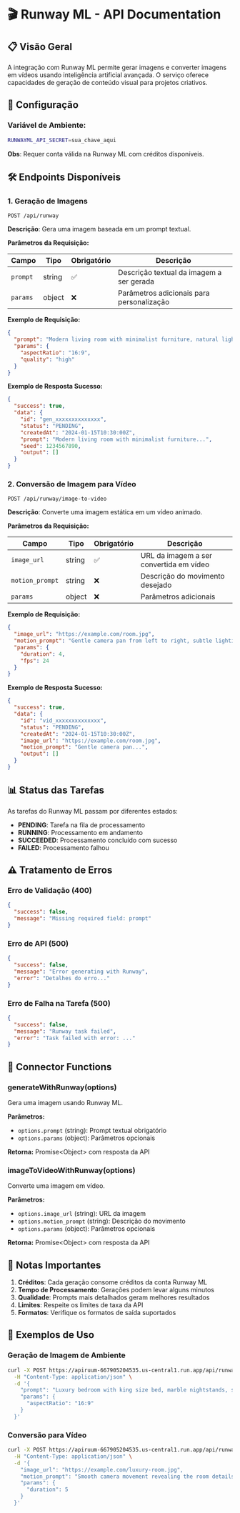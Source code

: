 # 🎬 Runway ML - API Documentation

## 📋 **Visão Geral**

A integração com Runway ML permite gerar imagens e converter imagens em vídeos usando inteligência artificial avançada. O serviço oferece capacidades de geração de conteúdo visual para projetos criativos.

## 🔑 **Configuração**

### **Variável de Ambiente:**
```bash
RUNWAYML_API_SECRET=sua_chave_aqui
```

**Obs**: Requer conta válida na Runway ML com créditos disponíveis.

## 🛠️ **Endpoints Disponíveis**

### **1. Geração de Imagens**
```http
POST /api/runway
```

**Descrição**: Gera uma imagem baseada em um prompt textual.

**Parâmetros da Requisição:**

| Campo | Tipo | Obrigatório | Descrição |
|-------|------|-------------|-----------|
| `prompt` | string | ✅ | Descrição textual da imagem a ser gerada |
| `params` | object | ❌ | Parâmetros adicionais para personalização |

**Exemplo de Requisição:**
```json
{
  "prompt": "Modern living room with minimalist furniture, natural lighting, 4K quality",
  "params": {
    "aspectRatio": "16:9",
    "quality": "high"
  }
}
```

**Exemplo de Resposta Sucesso:**
```json
{
  "success": true,
  "data": {
    "id": "gen_xxxxxxxxxxxxxx",
    "status": "PENDING",
    "createdAt": "2024-01-15T10:30:00Z",
    "prompt": "Modern living room with minimalist furniture...",
    "seed": 1234567890,
    "output": []
  }
}
```

### **2. Conversão de Imagem para Vídeo**
```http
POST /api/runway/image-to-video
```

**Descrição**: Converte uma imagem estática em um vídeo animado.

**Parâmetros da Requisição:**

| Campo | Tipo | Obrigatório | Descrição |
|-------|------|-------------|-----------|
| `image_url` | string | ✅ | URL da imagem a ser convertida em vídeo |
| `motion_prompt` | string | ❌ | Descrição do movimento desejado |
| `params` | object | ❌ | Parâmetros adicionais |

**Exemplo de Requisição:**
```json
{
  "image_url": "https://example.com/room.jpg",
  "motion_prompt": "Gentle camera pan from left to right, subtle lighting changes",
  "params": {
    "duration": 4,
    "fps": 24
  }
}
```

**Exemplo de Resposta Sucesso:**
```json
{
  "success": true,
  "data": {
    "id": "vid_xxxxxxxxxxxxxx",
    "status": "PENDING",
    "createdAt": "2024-01-15T10:30:00Z",
    "image_url": "https://example.com/room.jpg",
    "motion_prompt": "Gentle camera pan...",
    "output": []
  }
}
```

## 📊 **Status das Tarefas**

As tarefas do Runway ML passam por diferentes estados:

- **PENDING**: Tarefa na fila de processamento
- **RUNNING**: Processamento em andamento
- **SUCCEEDED**: Processamento concluído com sucesso
- **FAILED**: Processamento falhou

## ⚠️ **Tratamento de Erros**

### **Erro de Validação (400)**
```json
{
  "success": false,
  "message": "Missing required field: prompt"
}
```

### **Erro de API (500)**
```json
{
  "success": false,
  "message": "Error generating with Runway",
  "error": "Detalhes do erro..."
}
```

### **Erro de Falha na Tarefa (500)**
```json
{
  "success": false,
  "message": "Runway task failed",
  "error": "Task failed with error: ..."
}
```

## 🔧 **Connector Functions**

### **generateWithRunway(options)**
Gera uma imagem usando Runway ML.

**Parâmetros:**
- `options.prompt` (string): Prompt textual obrigatório
- `options.params` (object): Parâmetros opcionais

**Retorna:** Promise\<Object> com resposta da API

### **imageToVideoWithRunway(options)**
Converte uma imagem em vídeo.

**Parâmetros:**
- `options.image_url` (string): URL da imagem
- `options.motion_prompt` (string): Descrição do movimento
- `options.params` (object): Parâmetros opcionais

**Retorna:** Promise\<Object> com resposta da API

## 📝 **Notas Importantes**

1. **Créditos**: Cada geração consome créditos da conta Runway ML
2. **Tempo de Processamento**: Gerações podem levar alguns minutos
3. **Qualidade**: Prompts mais detalhados geram melhores resultados
4. **Limites**: Respeite os limites de taxa da API
5. **Formatos**: Verifique os formatos de saída suportados

## 🚀 **Exemplos de Uso**

### **Geração de Imagem de Ambiente**
```bash
curl -X POST https://apiruum-667905204535.us-central1.run.app/api/runway \
  -H "Content-Type: application/json" \
  -d '{
    "prompt": "Luxury bedroom with king size bed, marble nightstands, soft ambient lighting, photorealistic",
    "params": {
      "aspectRatio": "16:9"
    }
  }'
```

### **Conversão para Vídeo**
```bash
curl -X POST https://apiruum-667905204535.us-central1.run.app/api/runway/image-to-video \
  -H "Content-Type: application/json" \
  -d '{
    "image_url": "https://example.com/luxury-room.jpg",
    "motion_prompt": "Smooth camera movement revealing the room details",
    "params": {
      "duration": 5
    }
  }'
```

